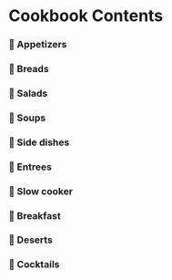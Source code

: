 # Cookbook Contents
### :grapes: Appetizers
### :bread: Breads
### :herb: Salads
### :ramen: Soups
### :rice: Side dishes
### :curry: Entrees
### :stew: Slow cooker
### :egg: Breakfast
### :custard: Deserts
### :tropical_drink: Cocktails